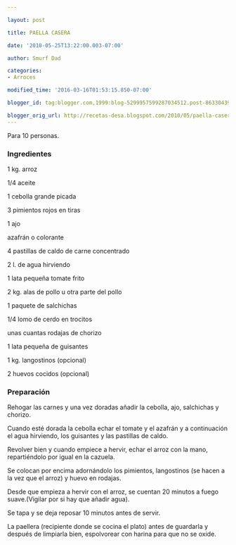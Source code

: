 ```yaml
---

layout: post

title: PAELLA CASERA

date: '2010-05-25T13:22:00.003-07:00'

author: Smurf Dad

categories:
- Arroces

modified_time: '2016-03-16T01:53:15.850-07:00'

blogger_id: tag:blogger.com,1999:blog-5299957599287034512.post-8633043930581255918

blogger_orig_url: http://recetas-desa.blogspot.com/2010/05/paella-casera.html
---
```


Para 10 personas.

<h3>Ingredientes</h3>

1 kg. arroz

1/4 aceite

1 cebolla grande picada

3 pimientos rojos en tiras

1 ajo

azafrán o colorante

4 pastillas de caldo de carne concentrado

2 l. de agua hirviendo

1 lata pequeña tomate frito

2 kg. alas de pollo u otra parte del pollo

1 paquete de salchichas

1/4 lomo de cerdo en trocitos

unas cuantas rodajas de chorizo

1 lata pequeña de guisantes

1 kg. langostinos (opcional)

2 huevos cocidos (opcional)

<h3>Preparación</h3>

Rehogar las carnes y una vez doradas añadir la cebolla, ajo, salchichas y chorizo.

Cuando esté dorada la cebolla echar el tomate y el azafrán y a continuación el agua hirviendo, los guisantes y las pastillas de caldo.

Revolver bien y cuando empiece a hervir, echar el arroz con la mano, repartiéndolo por igual en la cazuela.

Se colocan por encima adornándolo los pimientos, langostinos (se hacen a la vez que el arroz) y huevo en rodajas.

Desde que empieza a hervir con el arroz, se cuentan 20 minutos a fuego suave.(Vigilar por si hay que añadir agua).

Se tapa y se deja reposar 10 minutos antes de servir.

La paellera (recipiente donde se cocina el plato) antes de guardarla y después de limpiarla bien, espolvorear con harina para que no se oxide.